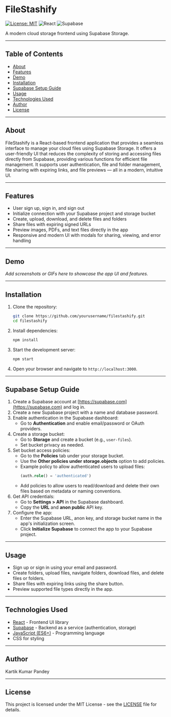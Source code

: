 # FileStashify

[![License: MIT](https://img.shields.io/badge/License-MIT-yellow.svg)](LICENSE) ![React](https://img.shields.io/badge/React-18.2.0-blue) ![Supabase](https://img.shields.io/badge/Supabase-Storage-green)

A modern cloud storage frontend using Supabase Storage.

---

## Table of Contents

- [About](#about)
- [Features](#features)
- [Demo](#demo)
- [Installation](#installation)
- [Supabase Setup Guide](#supabase-setup-guide)
- [Usage](#usage)
- [Technologies Used](#technologies-used)
- [Author](#author)
- [License](#license)

---

## About

FileStashify is a React-based frontend application that provides a seamless interface to manage your cloud files using Supabase Storage. It offers a user-friendly UI that reduces the complexity of storing and accessing files directly from Supabase, providing various functions for efficient file management. It supports user authentication, file and folder management, file sharing with expiring links, and file previews — all in a modern, intuitive UI.

---

## Features

- User sign up, sign in, and sign out
- Initialize connection with your Supabase project and storage bucket
- Create, upload, download, and delete files and folders
- Share files with expiring signed URLs
- Preview images, PDFs, and text files directly in the app
- Responsive and modern UI with modals for sharing, viewing, and error handling

---

## Demo

*Add screenshots or GIFs here to showcase the app UI and features.*

---

## Installation

1. Clone the repository:

   ```bash
   git clone https://github.com/yourusername/filestashify.git
   cd filestashify
   ```

2. Install dependencies:

   ```bash
   npm install
   ```

3. Start the development server:

   ```bash
   npm start
   ```

4. Open your browser and navigate to `http://localhost:3000`.

---

## Supabase Setup Guide

1. Create a Supabase account at [https://supabase.com](https://supabase.com) and log in.
2. Create a new Supabase project with a name and database password.
3. Enable authentication in the Supabase dashboard:
   - Go to **Authentication** and enable email/password or OAuth providers.
4. Create a storage bucket:
   - Go to **Storage** and create a bucket (e.g., `user-files`).
   - Set bucket privacy as needed.
5. Set bucket access policies:
   - Go to the **Policies** tab under your storage bucket.
   - Use the **Other policies under storage.objects** option to add policies.
   - Example policy to allow authenticated users to upload files:
     ```sql
     (auth.role() = 'authenticated')
     ```
   - Add policies to allow users to read/download and delete their own files based on metadata or naming conventions.
6. Get API credentials:
   - Go to **Settings > API** in the Supabase dashboard.
   - Copy the **URL** and **anon public** API key.
7. Configure the app:
   - Enter the Supabase URL, anon key, and storage bucket name in the app's initialization screen.
   - Click **Initialize Supabase** to connect the app to your Supabase project.

---

## Usage

- Sign up or sign in using your email and password.
- Create folders, upload files, navigate folders, download files, and delete files or folders.
- Share files with expiring links using the share button.
- Preview supported file types directly in the app.

---

## Technologies Used

- [React](https://reactjs.org/) - Frontend UI library
- [Supabase](https://supabase.com/) - Backend as a service (authentication, storage)
- [JavaScript (ES6+)](https://developer.mozilla.org/en-US/docs/Web/JavaScript) - Programming language
- CSS for styling

---

## Author

Kartik Kumar Pandey

---

## License

This project is licensed under the MIT License - see the [LICENSE](LICENSE) file for details.
